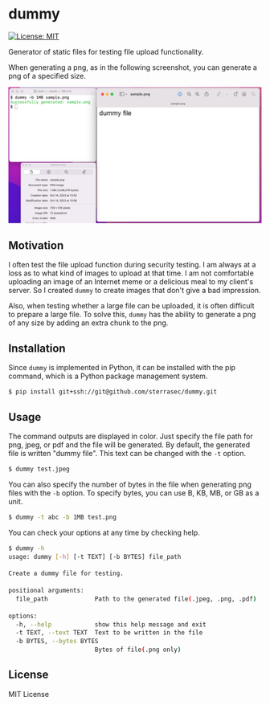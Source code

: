 # dummy
[![License: MIT](https://img.shields.io/badge/License-MIT-blue.svg)](https://github.com/sterrasec/dummy/blob/master/LICENSE)

Generator of static files for testing file upload functionality.

When generating a png, as in the following screenshot, you can generate a png of a specified size.

<img src="screenshots/demo.png">

## Motivation
I often test the file upload function during security testing. 
I am always at a loss as to what kind of images to upload at that time. 
I am not comfortable uploading an image of an Internet meme or a delicious meal to my client's server. 
So I created `dummy` to create images that don't give a bad impression.

Also, when testing whether a large file can be uploaded, it is often difficult to prepare a large file. 
To solve this, `dummy` has the ability to generate a png of any size by adding an extra chunk to the png.

## Installation

Since `dummy` is implemented in Python, it can be installed with the pip command, which is a Python package management system.

```bash
$ pip install git+ssh://git@github.com/sterrasec/dummy.git
```

## Usage
The command outputs are displayed in color. 
Just specify the file path for png, jpeg, or pdf and the file will be generated. 
By default, the generated file is written "dummy file". This text can be changed with the `-t` option.

```bash
$ dummy test.jpeg
```

You can also specify the number of bytes in the file when generating png files with the `-b` option.
To specify bytes, you can use B, KB, MB, or GB as a unit.

```bash
$ dummy -t abc -b 1MB test.png
```

You can check your options at any time by checking help.

```bash
$ dummy -h
usage: dummy [-h] [-t TEXT] [-b BYTES] file_path

Create a dummy file for testing.

positional arguments:
  file_path             Path to the generated file(.jpeg, .png, .pdf)

options:
  -h, --help            show this help message and exit
  -t TEXT, --text TEXT  Text to be written in the file
  -b BYTES, --bytes BYTES
                        Bytes of file(.png only)
```

## License
MIT License
